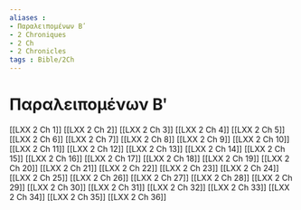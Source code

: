 ```yaml
---
aliases : 
- Παραλειπομένων Βʹ
- 2 Chroniques
- 2 Ch
- 2 Chronicles
tags : Bible/2Ch
---
```


# Παραλειπομένων Βʹ

[[LXX 2 Ch 1]]
[[LXX 2 Ch 2]]
[[LXX 2 Ch 3]]
[[LXX 2 Ch 4]]
[[LXX 2 Ch 5]]
[[LXX 2 Ch 6]]
[[LXX 2 Ch 7]]
[[LXX 2 Ch 8]]
[[LXX 2 Ch 9]]
[[LXX 2 Ch 10]]
[[LXX 2 Ch 11]]
[[LXX 2 Ch 12]]
[[LXX 2 Ch 13]]
[[LXX 2 Ch 14]]
[[LXX 2 Ch 15]]
[[LXX 2 Ch 16]]
[[LXX 2 Ch 17]]
[[LXX 2 Ch 18]]
[[LXX 2 Ch 19]]
[[LXX 2 Ch 20]]
[[LXX 2 Ch 21]]
[[LXX 2 Ch 22]]
[[LXX 2 Ch 23]]
[[LXX 2 Ch 24]]
[[LXX 2 Ch 25]]
[[LXX 2 Ch 26]]
[[LXX 2 Ch 27]]
[[LXX 2 Ch 28]]
[[LXX 2 Ch 29]]
[[LXX 2 Ch 30]]
[[LXX 2 Ch 31]]
[[LXX 2 Ch 32]]
[[LXX 2 Ch 33]]
[[LXX 2 Ch 34]]
[[LXX 2 Ch 35]]
[[LXX 2 Ch 36]]
